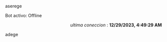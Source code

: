 aserege

<p>Bot activo: Offline</p>
<p align="right"><i>ultima coneccion</i> : <b>12/29/2023, 4:49:29 AM</b></p>

 adege
